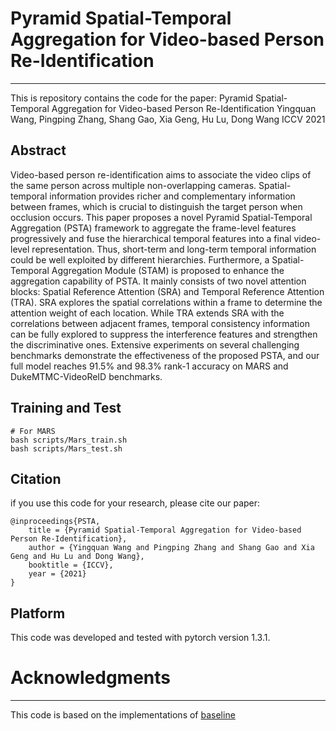 # Pyramid Spatial-Temporal Aggregation for Video-based Person Re-Identification

___

This is repository contains the code for the paper:
Pyramid Spatial-Temporal Aggregation for Video-based Person Re-Identification
Yingquan Wang, Pingping Zhang, Shang Gao, Xia Geng, Hu Lu, Dong Wang
ICCV 2021

## Abstract
Video-based person re-identification aims to associate the video clips of the same person across multiple non-overlapping cameras. Spatial-temporal information provides richer and complementary information between frames, which is crucial to distinguish the target person when occlusion occurs. This paper proposes a novel Pyramid Spatial-Temporal Aggregation (PSTA) framework to aggregate the frame-level features progressively and fuse the hierarchical temporal features into a final video-level representation. Thus, short-term and long-term temporal information could be well exploited by different hierarchies. Furthermore, a Spatial-Temporal Aggregation Module (STAM) is proposed to enhance the aggregation capability of PSTA. It mainly consists of two novel attention blocks: Spatial Reference Attention (SRA) and Temporal Reference Attention (TRA). SRA explores the spatial correlations within a frame to determine the attention weight of each location. While TRA extends SRA with the correlations between adjacent frames, temporal consistency information can be fully explored to suppress the interference features and strengthen the discriminative ones. Extensive experiments on several challenging benchmarks demonstrate the effectiveness of the proposed PSTA, and our full model reaches $91.5\%$ and $98.3\%$ rank-1 accuracy on MARS and DukeMTMC-VideoReID benchmarks.

## Training and Test

```
# For MARS
bash scripts/Mars_train.sh 
bash scripts/Mars_test.sh
```

## Citation 

if you use this code for your research, please cite our paper:

```
@inproceedings{PSTA,
	title = {Pyramid Spatial-Temporal Aggregation for Video-based Person Re-Identification},
	author = {Yingquan Wang and Pingping Zhang and Shang Gao and Xia Geng and Hu Lu and Dong Wang},
	booktitle = {ICCV},
	year = {2021}
}
```



## Platform

This code was developed and tested with pytorch version 1.3.1.

# Acknowledgments

---

This code is based on the implementations of [baseline](https://github.com/yuange250/not_so_strong_baseline_for_video_based_person_reID)

